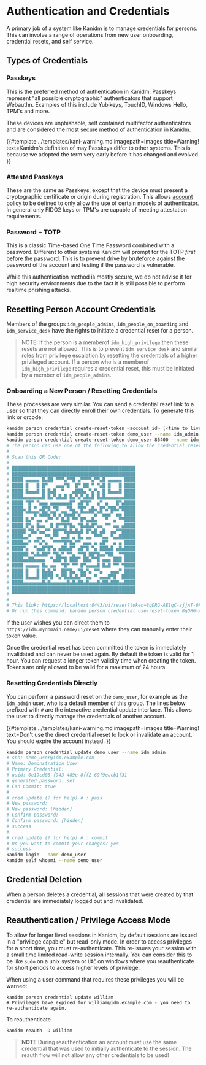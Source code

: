 # Authentication and Credentials

A primary job of a system like Kanidm is to manage credentials for persons. This can involve a range
of operations from new user onboarding, credential resets, and self service.

## Types of Credentials

### Passkeys

This is the preferred method of authentication in Kanidm. Passkeys represent "all possible
cryptographic" authenticators that support Webauthn. Examples of this include Yubikeys, TouchID,
Windows Hello, TPM's and more.

These devices are unphishable, self contained multifactor authenticators and are considered the most
secure method of authentication in Kanidm.

<!-- deno-fmt-ignore-start -->

{{#template ../templates/kani-warning.md
imagepath=images
title=Warning!
text=Kanidm's definition of may Passkeys differ to other systems. This is because we adopted the term very early before it has changed and evolved.
}}

<!-- deno-fmt-ignore-end -->

### Attested Passkeys

These are the same as Passkeys, except that the device must present a cryptographic certificate or
origin during registration. This allows [account policy](policy.md) to be defined to only allow the
use of certain models of authenticator. In general only FIDO2 keys or TPM's are capable of meeting
attestation requirements.

### Password + TOTP

This is a classic Time-based One Time Password combined with a password. Different to other systems
Kanidm will prompt for the TOTP _first_ before the password. This is to prevent drive by bruteforce
against the password of the account and testing if the password is vulnerable.

While this authentication method is mostly secure, we do not advise it for high security
environments due to the fact it is still possible to perform realtime phishing attacks.

## Resetting Person Account Credentials

Members of the groups `idm_people_admins`, `idm_people_on_boarding` and `idm_service_desk` have the
rights to initiate a credential reset for a person.

> NOTE: If the person is a memberof `idm_high_privilege` then these resets are not allowed. This is
> to prevent `idm_service_desk` and similar roles from privilege escalation by resetting the
> credentials of a higher privileged account. If a person who is a memberof `idm_high_privilege`
> requires a credential reset, this must be initiated by a member of `idm_people_admins`.

### Onboarding a New Person / Resetting Credentials

These processes are very similar. You can send a credential reset link to a user so that they can
directly enroll their own credentials. To generate this link or qrcode:

```bash
kanidm person credential create-reset-token <account_id> [<time to live in seconds>]
kanidm person credential create-reset-token demo_user --name idm_admin
kanidm person credential create-reset-token demo_user 86400 --name idm_admin
# The person can use one of the following to allow the credential reset
#
# Scan this QR Code:
#
# █████████████████████████████████████████████
# █████████████████████████████████████████████
# ████ ▄▄▄▄▄ █▄██ ▀▀▀▄▀▀█ ▄▀▀▀▀▄▀▀▄█ ▄▄▄▄▄ ████
# ████ █   █ █▀   ▄▄▄▀█  █▀ ██ ▀ ▀▄█ █   █ ████
# ████ █▄▄▄█ █ █▄█  ▀   ▄███▄ ▀▄▀▄ █ █▄▄▄█ ████
# ████▄▄▄▄▄▄▄█ █▄▀▄█▄█ █▄▀▄▀▄█▄█ █▄█▄▄▄▄▄▄▄████
# ████ ▀█▀ ▀▄▄▄ ▄▄▄▄▄▄▄█▀ ▄█▀█▀  ▄▀ ▄   █▀▄████
# ████▄ █ ▀ ▄█▀█ ▀█   ▀█▄ ▀█▀ ▄█▄ █▀▄▀██▄▀█████
# ████ ▀▀▀█▀▄██▄▀█ ▄▀█▄▄█▀▄▀▀▀▀▀▄▀▀▄▄▄▀ ▄▄ ████
# ████ █▄▀ ▄▄ ▄▀▀ ▀ █▄█ ▀▀ █▀▄▄█▄   ▀  ▄ ▀▀████
# ████ █▀▄ █▄▄  █ █▀▀█▀█▄ ▀█▄█▄█▀▄▄ ▀▀ ▄▄ ▄████
# █████ ▀█▄▀▄▄▀▀ ██▀▀█▄█▄█▄█ █▀▄█ ▄█  ▄▄▀▀█████
# ████▄▄▀  ▄▄ ▀▀▄▀▀ ▄▄█ ▄ █▄ ▄▄ ▀▀▀▄▄ ▀▄▄██████
# ████▄▄▀ ▀▀▄▀▄  ▀▀▀▀█▀█▄▀▀ ▄▄▄ ▄ ▄█▀  ▄ ▄ ████
# ████▀▄  ▀▄▄█▀█▀▄ ▄██▄█▀ ▄█▀█ ▀▄ ███▄█ ▄█▄████
# ██████ ▀▄█▄██▀ ▀█▄▀ ▀▀▄ ▀▀█ ██▀█▄▄▀██  ▀▀████
# ████▄▄██▄▄▄▄  ▀▄██▀█ ███▀ ██▄▀▀█ ▄▄▄ ███ ████
# ████ ▄▄▄▄▄ █▄ ▄▄  ▀█▀ ▀▀ █▀▄▄▄▄█ █▄█ ▀▀ ▀████
# ████ █   █ █▄█▄▀  ██▀█▄ ▀█▄▀▄ ▀▀▄   ▄▄▄▀ ████
# ████ █▄▄▄█ ██▀█ ▀▄▀█▄█▄█▄▀▀▄▄ ▀ ▄▄▄█▀█  █████
# ████▄▄▄▄▄▄▄█▄█▄▄▄▄▄▄█▄█▄██▄█▄▄▄█▄██▄███▄▄████
# █████████████████████████████████████████████
# ▀▀▀▀▀▀▀▀▀▀▀▀▀▀▀▀▀▀▀▀▀▀▀▀▀▀▀▀▀▀▀▀▀▀▀▀▀▀▀▀▀▀▀▀▀
#
# This link: https://localhost:8443/ui/reset?token=8qDRG-AE1qC-zjjAT-0Fkd6
# Or run this command: kanidm person credential use-reset-token 8qDRG-AE1qC-zjjAT-0Fkd6
```

If the user wishes you can direct them to `https://idm.mydomain.name/ui/reset` where they can
manually enter their token value.

Once the credential reset has been committed the token is immediately invalidated and can never be
used again. By default the token is valid for 1 hour. You can request a longer token validity time
when creating the token. Tokens are only allowed to be valid for a maximum of 24 hours.

### Resetting Credentials Directly

You can perform a password reset on the `demo_user`, for example as the `idm_admin` user, who is a
default member of this group. The lines below prefixed with `#` are the interactive credential
update interface. This allows the user to directly manage the credentials of another account.

<!-- deno-fmt-ignore-start -->

{{#template ../templates/kani-warning.md
imagepath=images
title=Warning!
text=Don't use the direct credential reset to lock or invalidate an account. You should expire the account instead.
}}

<!-- deno-fmt-ignore-end -->

```bash
kanidm person credential update demo_user --name idm_admin
# spn: demo_user@idm.example.com
# Name: Demonstration User
# Primary Credential:
# uuid: 0e19cd08-f943-489e-8ff2-69f9eacb1f31
# generated password: set
# Can Commit: true
#
# cred update (? for help) # : pass
# New password:
# New password: [hidden]
# Confirm password:
# Confirm password: [hidden]
# success
#
# cred update (? for help) # : commit
# Do you want to commit your changes? yes
# success
kanidm login --name demo_user
kanidm self whoami --name demo_user
```

## Credential Deletion

When a person deletes a credential, all sessions that were created by that credential are
immediately logged out and invalidated.

## Reauthentication / Privilege Access Mode

To allow for longer lived sessions in Kanidm, by default sessions are issued in a "privilege
capable" but read-only mode. In order to access privileges for a short time, you must
re-authenticate. This re-issues your session with a small time limited read-write session
internally. You can consider this to be like `sudo` on a unix system or `UAC` on windows where you
reauthenticate for short periods to access higher levels of privilege.

When using a user command that requires these privileges you will be warned:

```shell
kanidm person credential update william
# Privileges have expired for william@idm.example.com - you need to re-authenticate again.
```

To reauthenticate

```shell
kanidm reauth -D william
```

> **NOTE** During reauthentication an account must use the same credential that was used to
> initially authenticate to the session. The reauth flow will not allow any other credentials to be
> used!
